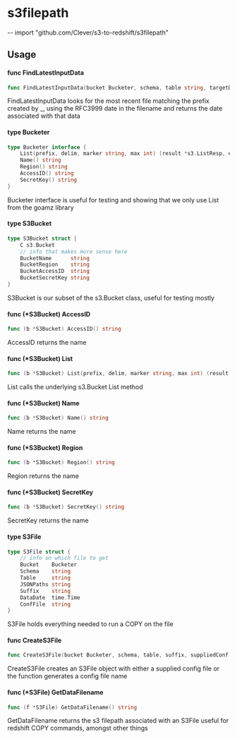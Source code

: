 # s3filepath
--
    import "github.com/Clever/s3-to-redshift/s3filepath"


## Usage

#### func  FindLatestInputData

```go
func FindLatestInputData(bucket Bucketer, schema, table string, targetDate *time.Time) (time.Time, string, error)
```
FindLatestInputData looks for the most recent file matching the prefix created
by <schema>_<table>, using the RFC3999 date in the filename and returns the date
associated with that data

#### type Bucketer

```go
type Bucketer interface {
	List(prefix, delim, marker string, max int) (result *s3.ListResp, err error)
	Name() string
	Region() string
	AccessID() string
	SecretKey() string
}
```

Bucketer interface is useful for testing and showing that we only use List from
the goamz library

#### type S3Bucket

```go
type S3Bucket struct {
	C s3.Bucket
	// info that makes more sense here
	BucketName      string
	BucketRegion    string
	BucketAccessID  string
	BucketSecretKey string
}
```

S3Bucket is our subset of the s3.Bucket class, useful for testing mostly

#### func (*S3Bucket) AccessID

```go
func (b *S3Bucket) AccessID() string
```
AccessID returns the name

#### func (*S3Bucket) List

```go
func (b *S3Bucket) List(prefix, delim, marker string, max int) (result *s3.ListResp, err error)
```
List calls the underlying s3.Bucket List method

#### func (*S3Bucket) Name

```go
func (b *S3Bucket) Name() string
```
Name returns the name

#### func (*S3Bucket) Region

```go
func (b *S3Bucket) Region() string
```
Region returns the name

#### func (*S3Bucket) SecretKey

```go
func (b *S3Bucket) SecretKey() string
```
SecretKey returns the name

#### type S3File

```go
type S3File struct {
	// info on which file to get
	Bucket    Bucketer
	Schema    string
	Table     string
	JSONPaths string
	Suffix    string
	DataDate  time.Time
	ConfFile  string
}
```

S3File holds everything needed to run a COPY on the file

#### func  CreateS3File

```go
func CreateS3File(bucket Bucketer, schema, table, suffix, suppliedConf string, date time.Time) *S3File
```
CreateS3File creates an S3File object with either a supplied config file or the
function generates a config file name

#### func (*S3File) GetDataFilename

```go
func (f *S3File) GetDataFilename() string
```
GetDataFilename returns the s3 filepath associated with an S3File useful for
redshift COPY commands, amongst other things
